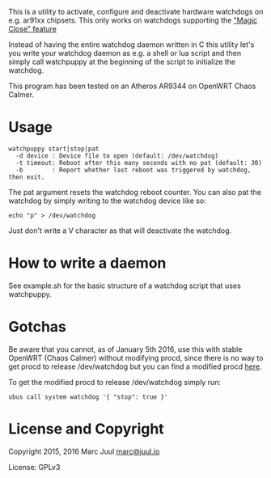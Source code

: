 
This is a utility to activate, configure and deactivate hardware watchdogs on e.g. ar91xx chipsets. This only works on watchdogs supporting the ["Magic Close" feature](https://www.kernel.org/doc/Documentation/watchdog/watchdog-api.txt)

Instead of having the entire watchdog daemon written in C this utility let's you write your watchdog daemon as e.g. a shell or lua script and then simply call watchpuppy at the beginning of the script to initialize the watchdog.

This program has been tested on an Atheros AR9344 on OpenWRT Chaos Calmer. 

# Usage

```
watchpuppy start|stop|pat 
  -d device : Device file to open (default: /dev/watchdog)
  -t timeout: Reboot after this many seconds with no pat (default: 30)
  -b        : Report whether last reboot was triggered by watchdog, then exit.
```

The pat argument resets the watchdog reboot counter. You can also pat the watchdog by simply writing to the watchdog device like so:

```
echo "p" > /dev/watchdog
```

Just don't write a V character as that will deactivate the watchdog.

# How to write a daemon

See example.sh for the basic structure of a watchdog script that uses watchpuppy.

# Gotchas 

Be aware that you cannot, as of January 5th 2016, use this with stable OpenWRT (Chaos Calmer) without modifying procd, since there is no way to get procd to release /dev/watchdog but you can find a modified procd [here](https://github.com/sudomesh/procd/commit/d78b04cd168b9dc9e9580f6644fff692fe5a748d). 

To get the modified procd to release /dev/watchdog simply run:

```
ubus call system watchdog '{ "stop": true }'
```

# License and Copyright

Copyright 2015, 2016 Marc Juul <marc@juul.io>

License: GPLv3

